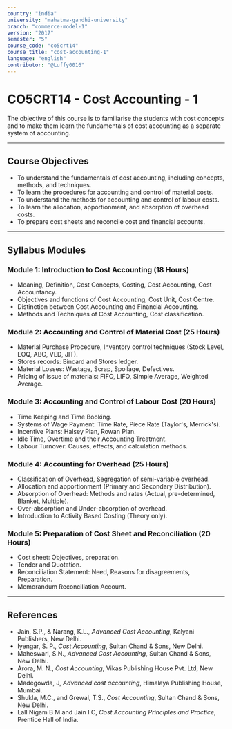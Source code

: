```yaml
---
country: "india"
university: "mahatma-gandhi-university"
branch: "commerce-model-1"
version: "2017"
semester: "5"
course_code: "co5crt14"
course_title: "cost-accounting-1"
language: "english"
contributor: "@Luffy0016"
---
```

# CO5CRT14 - Cost Accounting - 1

The objective of this course is to familiarise the students with cost concepts and to make them learn the fundamentals of cost accounting as a separate system of accounting.

---
## Course Objectives

* To understand the fundamentals of cost accounting, including concepts, methods, and techniques.
* To learn the procedures for accounting and control of material costs.
* To understand the methods for accounting and control of labour costs.
* To learn the allocation, apportionment, and absorption of overhead costs.
* To prepare cost sheets and reconcile cost and financial accounts.

---
## Syllabus Modules

### Module 1: Introduction to Cost Accounting (18 Hours)
* Meaning, Definition, Cost Concepts, Costing, Cost Accounting, Cost Accountancy.
* Objectives and functions of Cost Accounting, Cost Unit, Cost Centre.
* Distinction between Cost Accounting and Financial Accounting.
* Methods and Techniques of Cost Accounting, Cost classification.

### Module 2: Accounting and Control of Material Cost (25 Hours)
* Material Purchase Procedure, Inventory control techniques (Stock Level, EOQ, ABC, VED, JIT).
* Stores records: Bincard and Stores ledger.
* Material Losses: Wastage, Scrap, Spoilage, Defectives.
* Pricing of issue of materials: FIFO, LIFO, Simple Average, Weighted Average.

### Module 3: Accounting and Control of Labour Cost (20 Hours)
* Time Keeping and Time Booking.
* Systems of Wage Payment: Time Rate, Piece Rate (Taylor's, Merrick's).
* Incentive Plans: Halsey Plan, Rowan Plan.
* Idle Time, Overtime and their Accounting Treatment.
* Labour Turnover: Causes, effects, and calculation methods.

### Module 4: Accounting for Overhead (25 Hours)
* Classification of Overhead, Segregation of semi-variable overhead.
* Allocation and apportionment (Primary and Secondary Distribution).
* Absorption of Overhead: Methods and rates (Actual, pre-determined, Blanket, Multiple).
* Over-absorption and Under-absorption of overhead.
* Introduction to Activity Based Costing (Theory only).

### Module 5: Preparation of Cost Sheet and Reconciliation (20 Hours)
* Cost sheet: Objectives, preparation.
* Tender and Quotation.
* Reconciliation Statement: Need, Reasons for disagreements, Preparation.
* Memorandum Reconciliation Account.

---
## References
* Jain, S.P., & Narang, K.L., *Advanced Cost Accounting*, Kalyani Publishers, New Delhi.
* Iyengar, S. P., *Cost Accounting*, Sultan Chand & Sons, New Delhi.
* Maheswari, S.N., *Advanced Cost Accounting*, Sultan Chand & Sons, New Delhi.
* Arora, M. N., *Cost Accounting*, Vikas Publishing House Pvt. Ltd, New Delhi.
* Madegowda, J, *Advanced cost accounting*, Himalaya Publishing House, Mumbai.
* Shukla, M.C., and Grewal, T.S., *Cost Accounting*, Sultan Chand & Sons, New Delhi.
* Lall Nigam B M and Jain I C, *Cost Accounting Principles and Practice*, Prentice Hall of India.